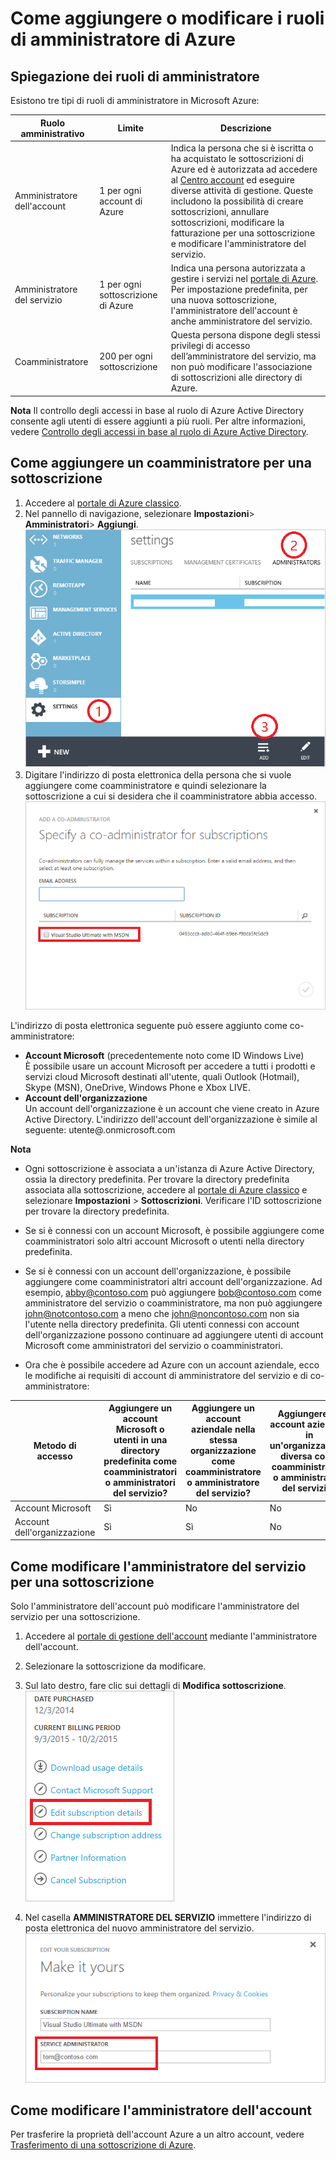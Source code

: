 <properties
	pageTitle="Come aggiungere o modificare i ruoli di amministratore di Azure | Microsoft Azure"
	description="Descrive come aggiungere o modificare il co-amministratore di Azure, l’amministratore del servizio e l’amministratore dell’account"
	services="billing"
	documentationCenter=""
	authors="genlin"
	manager="msmbaldwin"
	editor="meerak"
	/>

<tags
	ms.service="billing"
	ms.workload="na"
	ms.tgt_pltfrm="na"
	ms.devlang="na"
	ms.topic="article"
	ms.date="01/05/2015"
	ms.author="genli"/>

# Come aggiungere o modificare i ruoli di amministratore di Azure

## Spiegazione dei ruoli di amministratore

Esistono tre tipi di ruoli di amministratore in Microsoft Azure:

| Ruolo amministrativo | Limite | Descrizione
| ------------- | ------------- |---------------|
|Amministratore dell'account | 1 per ogni account di Azure |Indica la persona che si è iscritta o ha acquistato le sottoscrizioni di Azure ed è autorizzata ad accedere al [Centro account](https://account.windowsazure.com/Home/Index) ed eseguire diverse attività di gestione. Queste includono la possibilità di creare sottoscrizioni, annullare sottoscrizioni, modificare la fatturazione per una sottoscrizione e modificare l'amministratore del servizio.
| Amministratore del servizio | 1 per ogni sottoscrizione di Azure |Indica una persona autorizzata a gestire i servizi nel [portale di Azure](https://manage.windowsazure.com/). Per impostazione predefinita, per una nuova sottoscrizione, l'amministratore dell'account è anche amministratore del servizio.|
|Coamministratore|200 per ogni sottoscrizione|Questa persona dispone degli stessi privilegi di accesso dell’amministratore del servizio, ma non può modificare l'associazione di sottoscrizioni alle directory di Azure.|

**Nota** Il controllo degli accessi in base al ruolo di Azure Active Directory consente agli utenti di essere aggiunti a più ruoli. Per altre informazioni, vedere [Controllo degli accessi in base al ruolo di Azure Active Directory](./active-directory/role-based-access-control-configure.md).
## Come aggiungere un coamministratore per una sottoscrizione
1. Accedere al [portale di Azure classico](https://manage.windowsazure.com/).
2. Nel pannello di navigazione, selezionare **Impostazioni**> **Amministratori**> **Aggiungi**. </br>![addcodmin](./media/billing-add-change-azure-subscription-administrator/addcoadmin.png)
3. Digitare l'indirizzo di posta elettronica della persona che si vuole aggiungere come coamministratore e quindi selezionare la sottoscrizione a cui si desidera che il coamministratore abbia accesso.</br> ![addcoadmin2](./media/billing-add-change-azure-subscription-administrator/addcoadmin2.png)</br>

L'indirizzo di posta elettronica seguente può essere aggiunto come co-amministratore:

* **Account Microsoft** (precedentemente noto come ID Windows Live) </br> È possibile usare un account Microsoft per accedere a tutti i prodotti e servizi cloud Microsoft destinati all'utente, quali Outlook (Hotmail), Skype (MSN), OneDrive, Windows Phone e Xbox LIVE.
* **Account dell'organizzazione**</br> Un account dell'organizzazione è un account che viene creato in Azure Active Directory. L'indirizzo dell'account dell'organizzazione è simile al seguente: utente@<your domain>.onmicrosoft.com

**Nota**

 * Ogni sottoscrizione è associata a un'istanza di Azure Active Directory, ossia la directory predefinita. Per trovare la directory predefinita associata alla sottoscrizione, accedere al [portale di Azure classico](https://manage.windowsazure.com/) e selezionare **Impostazioni** > **Sottoscrizioni**. Verificare l'ID sottoscrizione per trovare la directory predefinita.

 * Se si è connessi con un account Microsoft, è possibile aggiungere come coamministratori solo altri account Microsoft o utenti nella directory predefinita.
 * Se si è connessi con un account dell'organizzazione, è possibile aggiungere come coamministratori altri account dell'organizzazione. Ad esempio, abby@contoso.com può aggiungere bob@contoso.com come amministratore del servizio o coamministratore, ma non può aggiungere john@notcontoso.com a meno che john@noncontoso.com non sia l'utente nella directory predefinita. Gli utenti connessi con account dell'organizzazione possono continuare ad aggiungere utenti di account Microsoft come amministratori del servizio o coamministratori.
 * Ora che è possibile accedere ad Azure con un account aziendale, ecco le modifiche ai requisiti di account di amministratore del servizio e di co-amministratore:

| Metodo di accesso| Aggiungere un account Microsoft o utenti in una directory predefinita come coamministratori o amministratori del servizio? |Aggiungere un account aziendale nella stessa organizzazione come coamministratore o amministratore del servizio? |Aggiungere un account aziendale in un'organizzazione diversa come coamministratore o amministratore del servizio?
| ------------- | ------------- |---------------|---------------|
|Account Microsoft |Sì|No|No|
|Account dell'organizzazione|Sì|Sì|No|

## Come modificare l'amministratore del servizio per una sottoscrizione
Solo l'amministratore dell'account può modificare l'amministratore del servizio per una sottoscrizione.

1. Accedere al [portale di gestione dell'account](https://account.windowsazure.com/subscriptions) mediante l'amministratore dell'account.
2. Selezionare la sottoscrizione da modificare.
3. Sul lato destro, fare clic sui dettagli di **Modifica sottoscrizione**. </br> ![editsub](./media/billing-add-change-azure-subscription-administrator/editsub.png)

4. Nel casella **AMMINISTRATORE DEL SERVIZIO** immettere l'indirizzo di posta elettronica del nuovo amministratore del servizio. ![changeSA](./media/billing-add-change-azure-subscription-administrator/changeSA.png)

## Come modificare l'amministratore dell'account

Per trasferire la proprietà dell'account Azure a un altro account, vedere [Trasferimento di una sottoscrizione di Azure](../billing-subscription-transfer.md).

<!---HONumber=AcomDC_0107_2016-->